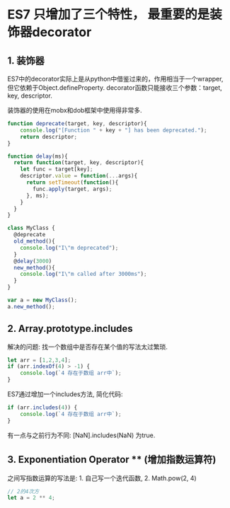 # ES7 只增加了三个特性， 最重要的是装饰器decorator

## 1. 装饰器
ES7中的decorator实际上是从python中借鉴过来的，作用相当于一个wrapper, 但它依赖于Object.defineProperty.
decorator函数只能接收三个参数：target, key, descriptor.

装饰器的使用在mobx和dob框架中使用得非常多.

```js
function deprecate(target, key, descriptor){
    console.log("[Function " + key + "] has been deprecated.");
    return descriptor;
}

function delay(ms){
  return function(target, key, descriptor){
    let func = target[key];
    descriptor.value = function(...args){
      return setTimeout(function(){
        func.apply(target, args);
      }, ms);
    }
  }
}

class MyClass {
  @deprecate
  old_method(){
    console.log("I\"m deprecated"); 
  }
  @delay(3000)
  new_method(){
    console.log("I\"m called after 3000ms");
  }
}

var a = new MyClass();
a.new_method();

```



## 2. Array.prototype.includes
解决的问题: 找一个数组中是否存在某个值的写法太过繁琐.
```js
let arr = [1,2,3,4];
if (arr.indexOf(4) > -1) {
    console.log(`4 存在于数组 arr中`);
}
```
ES7通过增加一个includes方法, 简化代码:
```js
if (arr.includes(4)) {
    console.log(`4 存在于数组 arr中`);
}
```
有一点与之前行为不同: [NaN].includes(NaN) 为true.



## 3. Exponentiation Operator ** (增加指数运算符)
之间写指数运算的写法是: 1. 自己写一个迭代函数, 2. Math.pow(2, 4)
```js
// 2的4次方
let a = 2 ** 4;
```




